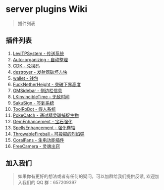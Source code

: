 # server plugins Wiki

> 插件列表

## 插件列表

1. [LeviTPSystem - 传送系统](/plugins/1.md)
2. [Auto-organizing - 自动整理](/plugins/2.md)
3. [CDK - 兑换码](/plugins/3.md)
4. [destroyer - 发射器破坏方块](/plugins/4.md)
5. [wallet - 钱包](/plugins/7.md)
6. [FuckNetherHeight - 突破下界高度](/plugins/8.md)
7. [GMSidebar - 侧边栏信息](/plugins/10.md)
8. [LKinvincibleTime - 无敌时间](/plugins/13.md)
9. [SakuSign - 签到系统](/plugins/15.md)
10. [ToolRoBot - 假人系统](/plugins/17.md)
11. [PokeCatch - 通过精灵球捕捉生物](/plugins/poke.md)
12. [GemEnhancement - 宝石强化](/plugins/0504-1-zbqh.md)
13. [SpellsEnhancement - 强化卷轴](/plugins/0504-2-juanzhou.md)
14. [ThrowableFireball - 可投掷的烈焰弹](/plugins/0504-3-lieyandan.md)
15. [CoralFans - 生电功能插件](https://coralfans-dev.github.io/CoralFans-doc/#/MainDoc?id=coralfans)
16. [FreeCamera - 灵魂出窍](/plugins/fc.md)

## 加入我们

> 如果你有更好的想法或者有任何的疑问，可以加群给我们提供反馈, 欢迎加入我们的 QQ 群：657209397
